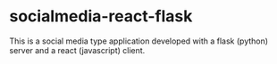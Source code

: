 # socialmedia-react-flask
This is a social media type application developed with a flask (python) server and a react (javascript) client.